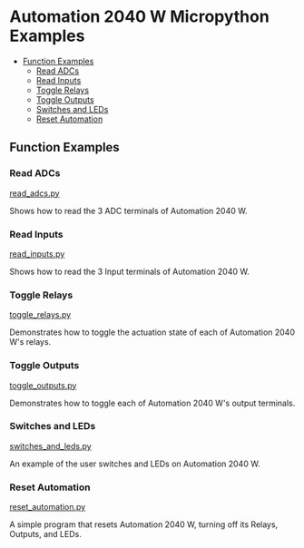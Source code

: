 # Automation 2040 W Micropython Examples <!-- omit in toc -->

- [Function Examples](#function-examples)
  - [Read ADCs](#read-adcs)
  - [Read Inputs](#read-inputs)
  - [Toggle Relays](#toggle-relays)
  - [Toggle Outputs](#toggle-outputs)
  - [Switches and LEDs](#switches-and-leds)
  - [Reset Automation](#reset-automation)


## Function Examples

### Read ADCs
[read_adcs.py](read_adcs.py)

Shows how to read the 3 ADC terminals of Automation 2040 W.


### Read Inputs
[read_inputs.py](read_inputs.py)

Shows how to read the 3 Input terminals of Automation 2040 W.


### Toggle Relays
[toggle_relays.py](toggle_relays.py)

Demonstrates how to toggle the actuation state of each of Automation 2040 W's relays.


### Toggle Outputs
[toggle_outputs.py](toggle_outputs.py)

Demonstrates how to toggle each of Automation 2040 W's output terminals.


### Switches and LEDs
[switches_and_leds.py](switches_and_leds.py)

An example of the user switches and LEDs on Automation 2040 W.


### Reset Automation
[reset_automation.py](reset_automation.py)

A simple program that resets Automation 2040 W, turning off its Relays, Outputs, and LEDs.
